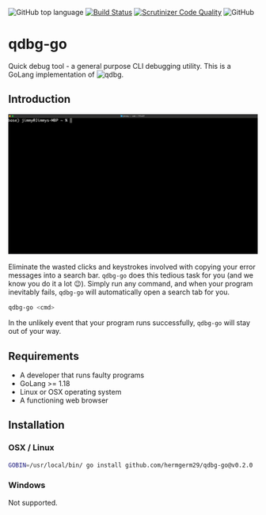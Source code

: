 ![GitHub top language](https://img.shields.io/github/languages/top/hermgerm29/qdbg-go)
[![Build Status](https://scrutinizer-ci.com/g/hermgerm29/qdbg-go/badges/build.png?b=main)](https://scrutinizer-ci.com/g/hermgerm29/qdbg-go/build-status/main)
[![Scrutinizer Code Quality](https://scrutinizer-ci.com/g/hermgerm29/qdbg-go/badges/quality-score.png?b=main)](https://scrutinizer-ci.com/g/hermgerm29/qdbg-go/?branch=main)
![GitHub](https://img.shields.io/github/license/hermgerm29/qdbg-go?color=blue)


# qdbg-go
Quick debug tool - a general purpose CLI debugging utility. This is a GoLang implementation of ![qdbg](https://github.com/hermgerm29/qdbg).

## Introduction

![qdbg-go-demo-gif](./assets/qdbg-go-demo.gif)

Eliminate the wasted clicks and keystrokes involved with copying your error messages into a search bar. `qdbg-go` does this tedious task for you (and we know you do it a lot :wink:). Simply run any command, and when your program inevitably fails, `qdbg-go` will automatically open a search tab for you.

```bash
qdbg-go <cmd>
```

In the unlikely event that your program runs successfully, `qdbg-go` will stay out of your way.


## Requirements

* A developer that runs faulty programs
* GoLang >= 1.18
* Linux or OSX operating system
* A functioning web browser

## Installation

### OSX / Linux

```bash
GOBIN=/usr/local/bin/ go install github.com/hermgerm29/qdbg-go@v0.2.0
```

### Windows

Not supported.
